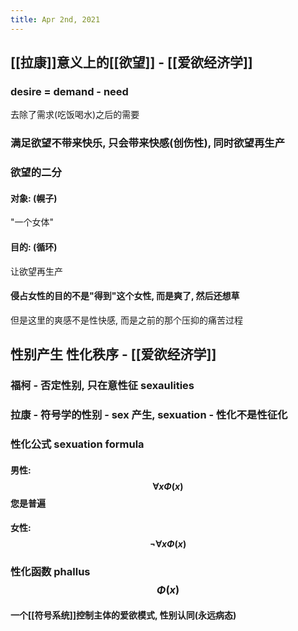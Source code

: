 ```yaml
---
title: Apr 2nd, 2021
---
```


## [[拉康]]意义上的[[欲望]] - [[爱欲经济学]]
### desire = demand - need
去除了需求(吃饭喝水)之后的需要
### 满足欲望不带来快乐, 只会带来快感(创伤性), 同时欲望再生产
### 欲望的二分
#### 对象: (幌子)
"一个女体"
#### 目的: (循环)
让欲望再生产
#### 侵占女性的目的不是"得到"这个女性, 而是爽了, 然后还想草
但是这里的爽感不是性快感, 而是之前的那个压抑的痛苦过程
## 性别产生 性化秩序 - [[爱欲经济学]]
### 福柯 - 否定性别, 只在意性征 sexaulities
### 拉康 - 符号学的性别 - sex 产生, sexuation - 性化不是性征化
### 性化公式 sexuation formula
#### 男性: $$\forall x \Phi (x) $$ 您是普遍
#### 女性: $$\neg\forall x \Phi (x) $$
### 性化函数 phallus $$\Phi (x)$$
#### 一个[[符号系统]]控制主体的爱欲模式, 性别认同(永远病态)
